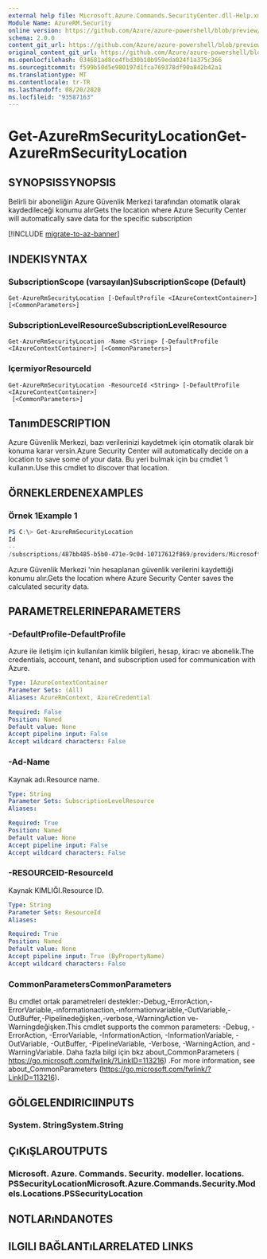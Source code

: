 ```yaml
---
external help file: Microsoft.Azure.Commands.SecurityCenter.dll-Help.xml
Module Name: AzureRM.Security
online version: https://github.com/Azure/azure-powershell/blob/preview/src/ResourceManager/Security/Commands.Security/help/Get-AzureRmSecurityLocation.md
schema: 2.0.0
content_git_url: https://github.com/Azure/azure-powershell/blob/preview/src/ResourceManager/Security/Commands.Security/help/Get-AzureRmSecurityLocation.md
original_content_git_url: https://github.com/Azure/azure-powershell/blob/preview/src/ResourceManager/Security/Commands.Security/help/Get-AzureRmSecurityLocation.md
ms.openlocfilehash: 034681ad8ce4fbd30b10b959eda024f1a375c366
ms.sourcegitcommit: f599b50d5e980197d1fca769378df90a842b42a1
ms.translationtype: MT
ms.contentlocale: tr-TR
ms.lasthandoff: 08/20/2020
ms.locfileid: "93587163"
---
```

# <span data-ttu-id="a07ae-101">Get-AzureRmSecurityLocation</span><span class="sxs-lookup"><span data-stu-id="a07ae-101">Get-AzureRmSecurityLocation</span></span>

## <span data-ttu-id="a07ae-102">SYNOPSIS</span><span class="sxs-lookup"><span data-stu-id="a07ae-102">SYNOPSIS</span></span>
<span data-ttu-id="a07ae-103">Belirli bir aboneliğin Azure Güvenlik Merkezi tarafından otomatik olarak kaydedileceği konumu alır</span><span class="sxs-lookup"><span data-stu-id="a07ae-103">Gets the location where Azure Security Center will automatically save data for the specific subscription</span></span>

[!INCLUDE [migrate-to-az-banner](../../includes/migrate-to-az-banner.md)]

## <span data-ttu-id="a07ae-104">INDEKI</span><span class="sxs-lookup"><span data-stu-id="a07ae-104">SYNTAX</span></span>

### <span data-ttu-id="a07ae-105">SubscriptionScope (varsayılan)</span><span class="sxs-lookup"><span data-stu-id="a07ae-105">SubscriptionScope (Default)</span></span>
```
Get-AzureRmSecurityLocation [-DefaultProfile <IAzureContextContainer>] [<CommonParameters>]
```

### <span data-ttu-id="a07ae-106">SubscriptionLevelResource</span><span class="sxs-lookup"><span data-stu-id="a07ae-106">SubscriptionLevelResource</span></span>
```
Get-AzureRmSecurityLocation -Name <String> [-DefaultProfile <IAzureContextContainer>] [<CommonParameters>]
```

### <span data-ttu-id="a07ae-107">Içermiyor</span><span class="sxs-lookup"><span data-stu-id="a07ae-107">ResourceId</span></span>
```
Get-AzureRmSecurityLocation -ResourceId <String> [-DefaultProfile <IAzureContextContainer>]
 [<CommonParameters>]
```

## <span data-ttu-id="a07ae-108">Tanım</span><span class="sxs-lookup"><span data-stu-id="a07ae-108">DESCRIPTION</span></span>
<span data-ttu-id="a07ae-109">Azure Güvenlik Merkezi, bazı verilerinizi kaydetmek için otomatik olarak bir konuma karar versin.</span><span class="sxs-lookup"><span data-stu-id="a07ae-109">Azure Security Center will automatically decide on a location to save some of your data.</span></span>
<span data-ttu-id="a07ae-110">Bu yeri bulmak için bu cmdlet 'i kullanın.</span><span class="sxs-lookup"><span data-stu-id="a07ae-110">Use this cmdlet to discover that location.</span></span>

## <span data-ttu-id="a07ae-111">ÖRNEKLERDEN</span><span class="sxs-lookup"><span data-stu-id="a07ae-111">EXAMPLES</span></span>

### <span data-ttu-id="a07ae-112">Örnek 1</span><span class="sxs-lookup"><span data-stu-id="a07ae-112">Example 1</span></span>
```powershell
PS C:\> Get-AzureRmSecurityLocation
Id                                                                                                   Name
--                                                                                                   ----
/subscriptions/487bb485-b5b0-471e-9c0d-10717612f869/providers/Microsoft.Security/locations/centralus centralus
```

<span data-ttu-id="a07ae-113">Azure Güvenlik Merkezi 'nin hesaplanan güvenlik verilerini kaydettiği konumu alır.</span><span class="sxs-lookup"><span data-stu-id="a07ae-113">Gets the location where Azure Security Center saves the calculated security data.</span></span>

## <span data-ttu-id="a07ae-114">PARAMETRELERINE</span><span class="sxs-lookup"><span data-stu-id="a07ae-114">PARAMETERS</span></span>

### <span data-ttu-id="a07ae-115">-DefaultProfile</span><span class="sxs-lookup"><span data-stu-id="a07ae-115">-DefaultProfile</span></span>
<span data-ttu-id="a07ae-116">Azure ile iletişim için kullanılan kimlik bilgileri, hesap, kiracı ve abonelik.</span><span class="sxs-lookup"><span data-stu-id="a07ae-116">The credentials, account, tenant, and subscription used for communication with Azure.</span></span>

```yaml
Type: IAzureContextContainer
Parameter Sets: (All)
Aliases: AzureRmContext, AzureCredential

Required: False
Position: Named
Default value: None
Accept pipeline input: False
Accept wildcard characters: False
```

### <span data-ttu-id="a07ae-117">-Ad</span><span class="sxs-lookup"><span data-stu-id="a07ae-117">-Name</span></span>
<span data-ttu-id="a07ae-118">Kaynak adı.</span><span class="sxs-lookup"><span data-stu-id="a07ae-118">Resource name.</span></span>

```yaml
Type: String
Parameter Sets: SubscriptionLevelResource
Aliases:

Required: True
Position: Named
Default value: None
Accept pipeline input: False
Accept wildcard characters: False
```

### <span data-ttu-id="a07ae-119">-RESOURCEID</span><span class="sxs-lookup"><span data-stu-id="a07ae-119">-ResourceId</span></span>
<span data-ttu-id="a07ae-120">Kaynak KIMLIĞI.</span><span class="sxs-lookup"><span data-stu-id="a07ae-120">Resource ID.</span></span>

```yaml
Type: String
Parameter Sets: ResourceId
Aliases:

Required: True
Position: Named
Default value: None
Accept pipeline input: True (ByPropertyName)
Accept wildcard characters: False
```

### <span data-ttu-id="a07ae-121">CommonParameters</span><span class="sxs-lookup"><span data-stu-id="a07ae-121">CommonParameters</span></span>
<span data-ttu-id="a07ae-122">Bu cmdlet ortak parametreleri destekler:-Debug,-ErrorAction,-ErrorVariable,-ınformationaction,-ınformationvariable,-OutVariable,-OutBuffer,-Pipelinedeğişken,-verbose,-WarningAction ve-Warningdeğişken.</span><span class="sxs-lookup"><span data-stu-id="a07ae-122">This cmdlet supports the common parameters: -Debug, -ErrorAction, -ErrorVariable, -InformationAction, -InformationVariable, -OutVariable, -OutBuffer, -PipelineVariable, -Verbose, -WarningAction, and -WarningVariable.</span></span> <span data-ttu-id="a07ae-123">Daha fazla bilgi için bkz about_CommonParameters ( https://go.microsoft.com/fwlink/?LinkID=113216) .</span><span class="sxs-lookup"><span data-stu-id="a07ae-123">For more information, see about_CommonParameters (https://go.microsoft.com/fwlink/?LinkID=113216).</span></span>

## <span data-ttu-id="a07ae-124">GÖLGELENDIRICI</span><span class="sxs-lookup"><span data-stu-id="a07ae-124">INPUTS</span></span>

### <span data-ttu-id="a07ae-125">System. String</span><span class="sxs-lookup"><span data-stu-id="a07ae-125">System.String</span></span>

## <span data-ttu-id="a07ae-126">ÇıKıŞLAR</span><span class="sxs-lookup"><span data-stu-id="a07ae-126">OUTPUTS</span></span>

### <span data-ttu-id="a07ae-127">Microsoft. Azure. Commands. Security. modeller. locations. PSSecurityLocation</span><span class="sxs-lookup"><span data-stu-id="a07ae-127">Microsoft.Azure.Commands.Security.Models.Locations.PSSecurityLocation</span></span>

## <span data-ttu-id="a07ae-128">NOTLARıNDA</span><span class="sxs-lookup"><span data-stu-id="a07ae-128">NOTES</span></span>

## <span data-ttu-id="a07ae-129">ILGILI BAĞLANTıLAR</span><span class="sxs-lookup"><span data-stu-id="a07ae-129">RELATED LINKS</span></span>
